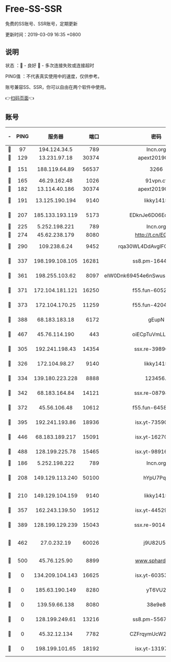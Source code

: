 # Free-SS-SSR

免费的SS账号、SSR账号，定期更新

更新时间：2019-03-09 16:35 +0800

## 说明

状态     ：🙂 - 良好 🙁 - 多次连接失败或连接超时

PING值   ：不代表真实使用中的速度，仅供参考。

账号兼容SS、SSR，你可以自由在两个软件中使用。

👉[扫码页面](https://liesauer.github.io/Free-SS-SSR/)👈

## 账号

|-|PING|服务器|端口|密码|加密方式|区域|
|:----:|:----:|:-----:|-----:|:----:|:----:|:----:|
|🙂|97|194.124.34.5|789|lncn.org|rc4|JP|
|🙂|129|13.231.97.18|30374|apext2019006|chacha20|JP|
|🙂|151|188.119.64.89|56537|3266|aes-256-cfb|RU|
|🙂|165|46.29.162.48|1026|91vpn.cf|rc4-md5|RU|
|🙂|182|13.114.40.186|30374|apext2019006|chacha20|JP|
|🙂|191|13.125.190.194|9140|likky1415|aes-256-cfb|KR|
|🙂|207|185.133.193.119|5173|EDknJe6D06EoWDaw|aes-256-cfb|US|
|🙂|225|5.252.198.221|789|lncn.org|rc4|JP|
|🙂|274|45.62.238.179|8080|http://t.cn/EGJIyrl|rc4-md5|CA|
|🙂|290|109.238.6.24|9452|rqa30WL4DdAvgIFG6Fs3znzTa|aes-256-cfb|FR|
|🙂|337|198.199.108.105|16281|ss8.pm-16442096|aes-256-cfb|US|
|🙂|361|198.255.103.62|8097|eIW0Dnk69454e6nSwuspv9DmS201tQ0D|aes-256-cfb|US|
|🙂|371|172.104.181.121|16250|f55.fun-60522964|aes-256-cfb|SG|
|🙂|373|172.104.170.25|11259|f55.fun-42045141|aes-256-cfb|SG|
|🙂|388|68.183.183.18|6172|gEupN|aes-256-cfb|SG|
|🙂|467|45.76.114.190|443|oiECpTuVmLLxk4Ts|aes-256-cfb|AU|
|🙂|305|192.241.198.43|14354|ssx.re-39890928|aes-256-cfb|US|
|🙂|326|172.104.98.27|9140|likky1415|aes-256-cfb|JP|
|🙂|334|139.180.223.228|8888|123456..|aes-256-cfb|JP|
|🙂|342|68.183.164.84|14121|ssx.re-08798532|aes-256-cfb|US|
|🙂|372|45.56.106.48|10612|f55.fun-64589896|aes-256-cfb|US|
|🙂|395|192.241.193.86|18936|isx.yt-73590604|aes-256-cfb|US|
|🙂|446|68.183.189.217|15091|isx.yt-16270564|aes-256-cfb|SG|
|🙂|488|128.199.225.78|15465|isx.yt-98916705|aes-256-cfb|SG|
|🙁|186|5.252.198.222|789|lncn.org|rc4|JP|
|🙁|208|149.129.113.240|50100|hYpU7PqP|chacha20-ietf-poly1305|CN|
|🙁|210|149.129.104.159|9140|likky1415|aes-256-cfb|HK|
|🙁|357|162.243.139.50|19512|isx.yt-44529033|aes-256-cfb|US|
|🙁|389|128.199.129.239|15043|ssx.re-90145135|aes-256-cfb|SG|
|🙁|462|27.0.232.19|60026|j9U82U53|xchacha20-ietf-poly1305|HK|
|🙁|500|45.76.125.90|8899|www.sphard.com|aes-256-cfb|AU|
|🙁|0|134.209.104.143|16625|isx.yt-60353704|aes-256-cfb|SG|
|🙁|0|185.63.190.149|8280|yT6VU2|aes-256-cfb|RU|
|🙁|0|139.59.66.138|8080|38e9e8|aes-256-cfb|IN|
|🙁|0|128.199.249.61|13216|ss8.pm-55672488|aes-256-cfb|SG|
|🙁|0|45.32.12.134|7782|CZFrqymUcW2bd12Y|aes-256-cfb|JP|
|🙁|0|198.199.101.65|18192|isx.yt-13197237|aes-256-cfb|US|
